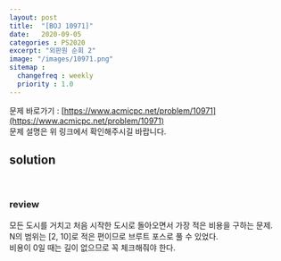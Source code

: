 ```yaml
---
layout: post
title:  "[BOJ 10971]"
date:   2020-09-05
categories : PS2020
excerpt: "외판원 순회 2"
image: "/images/10971.png"
sitemap :
  changefreq : weekly
  priority : 1.0
---
```

문제 바로가기 : [https://www.acmicpc.net/problem/10971](https://www.acmicpc.net/problem/10971)<br>
문제 설명은 위 링크에서 확인해주시길 바랍니다.

## solution
<script src="https://gist.github.com/yooniversal/c809224fa8af95eeb252261572f0efcf.js"></script>
<br>

### review
모든 도시를 거치고 처음 시작한 도시로 돌아오면서 가장 적은 비용을 구하는 문제.<br>
N의 범위는 [2, 10]로 적은 편이므로 브루트 포스로 풀 수 있었다.<br>
비용이 0일 때는 길이 없으므로 꼭 체크해줘야 한다.


<script src="https://utteranc.es/client.js"
        repo="yooniversal/blog-comments"
        issue-term="pathname"
        theme="github-light"
        crossorigin="anonymous"
        async>
</script>
